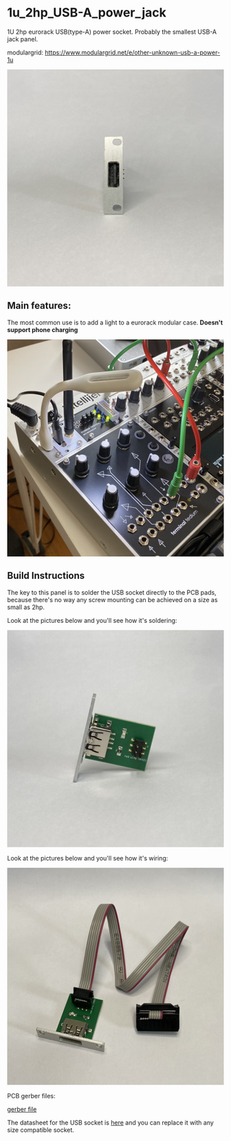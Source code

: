 # 1u_2hp_USB-A_power_jack
1U 2hp eurorack USB(type-A) power socket. Probably the smallest USB-A jack panel.

modulargrid:
https://www.modulargrid.net/e/other-unknown-usb-a-power-1u

![front](https://github.com/KevinKeWang/1u_2hp_USB-A_power_jack/blob/6a52db3dab3cac73905670a4343ef68063320e44/images/front.jpg)

## Main features:
The most common use is to add a light to a eurorack modular case. **Doesn't support phone charging**

![light](https://github.com/KevinKeWang/1u_2hp_USB-A_power_jack/blob/6a52db3dab3cac73905670a4343ef68063320e44/images/light.jpg)

## Build Instructions
The key to this panel is to solder the USB socket directly to the PCB pads, because there's no way any screw mounting can be achieved on a size as small as 2hp.

Look at the pictures below and you'll see how it's soldering:

![soldering](https://github.com/KevinKeWang/1u_2hp_USB-A_power_jack/blob/6a52db3dab3cac73905670a4343ef68063320e44/images/soldering.jpg)

Look at the pictures below and you'll see how it's wiring:

![wiring](https://github.com/KevinKeWang/1u_2hp_USB-A_power_jack/blob/6a52db3dab3cac73905670a4343ef68063320e44/images/wiring.jpg)

PCB gerber files:

[gerber file](https://github.com/KevinKeWang/1u_2hp_USB-A_power_jack/tree/6a52db3dab3cac73905670a4343ef68063320e44/gerber "gerber")

The datasheet for the USB socket is [here](https://github.com/KevinKeWang/1u_2hp_USB-A_power_jack/tree/6a52db3dab3cac73905670a4343ef68063320e44/datasheet "datasheet") and you can replace it with any size compatible socket.